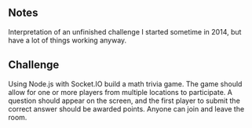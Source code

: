 ## Notes

Interpretation of an unfinished challenge I started sometime in 2014, but have a lot of things working anyway.

## Challenge

Using Node.js with Socket.IO build a math trivia game. The game should allow for one or more players from multiple locations to participate. A question should appear on the screen, and the first player to submit the correct answer should be awarded points. Anyone can join and leave the room.
